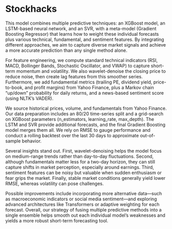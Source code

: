 # Stockhacks
 
This model combines multiple predictive techniques: an XGBoost model, an LSTM-based neural network, and an SVR, with a meta-model (Gradient Boosting Regressor) that learns how to weight these individual forecasts plus various technical, fundamental, and sentiment features. By integrating different approaches, we aim to capture diverse market signals and achieve a more accurate prediction than any single method alone.

For feature engineering, we compute standard technical indicators (RSI, MACD, Bollinger Bands, Stochastic Oscillator, and VWAP) to capture short-term momentum and volatility. We also wavelet-denoise the closing price to reduce noise, then create lag features from this smoother series. Furthermore, we add fundamental metrics (trailing PE, dividend yield, price-to-book, and profit margins) from Yahoo Finance, plus a Markov chain “up/down” probability for daily returns, and a news-based sentiment score (using NLTK’s VADER).

We source historical prices, volume, and fundamentals from Yahoo Finance. Our data preparation includes an 80/20 time-series split and a grid-search on XGBoost parameters (n_estimators, learning_rate, max_depth). The LSTM and SVR provide additional forecasts, and the final Gradient Boosting model merges them all. We rely on RMSE to gauge performance and conduct a rolling backtest over the last 30 days to approximate out-of-sample behavior.

Several insights stand out. First, wavelet-denoising helps the model focus on medium-range trends rather than day-to-day fluctuations. Second, although fundamentals matter less for a two-day horizon, they can still capture shifts in market perception, especially around earnings. Third, sentiment features can be noisy but valuable when sudden enthusiasm or fear grips the market. Finally, stable market conditions generally yield lower RMSE, whereas volatility can pose challenges.

Possible improvements include incorporating more alternative data—such as macroeconomic indicators or social media sentiment—and exploring advanced architectures like Transformers or adaptive weighting for each forecast. Overall, our strategy of fusing multiple predictive methods into a single ensemble helps smooth out each individual model’s weaknesses and yields a more robust short-term forecasting tool.
